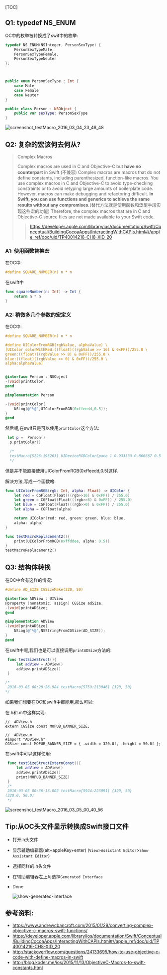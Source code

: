 

[TOC]

## Q1: typedef NS_ENUM

OC中的枚举被转换成了swif中的枚举:



```objective-c
typedef NS_ENUM(NSInteger, PersonSexType) {
    PersonSexTypeMale,
    PersonSexTypeFemale,
    PersonSexTypeNeuter
};
```

```swift


public enum PersonSexType : Int { 
    case Male
    case Female
    case Neuter
}

public class Person : NSObject {
    public var sexType: PersonSexType
}
```

 ![screenshot_testMacro_2016_03_04_23_48_48](./screenshot_testMacro_2016_03_04_23_48_48.png)





## Q2: 复杂的宏该何去何从?



> Complex Macros
>
> Complex macros are used in C and Objective-C but **have no counterpart** in Swift.(不兼容) Complex macros are macros that do not define constants, including parenthesized, function-like macros. You use complex macros in C and Objective-C to avoid type-checking constraints or to avoid retyping large amounts of boilerplate code. However, macros can make debugging and refactoring difficult. **In Swift, you can use functions and generics to achieve the same results without any compromises.**(替代方法就是使用函数和泛型手段实现这些宏的功能) Therefore, the complex macros that are in C and Objective-C source files are not made available to your Swift code.
>
> > https://developer.apple.com/library/ios/documentation/Swift/Conceptual/BuildingCocoaApps/InteractingWithCAPIs.html#//apple_ref/doc/uid/TP40014216-CH8-XID_20



### A1: 使用函数替换宏

在OC中:

```objective-c
#define SQUARE_NUMBER(n) n * n		
```

 在swift中

```swift
func squareNumber(n: Int) -> Int {
    return n * n
}
```



### A2: 稍微多几个参数的宏定义

在OC中:

```objective-c
#define SQUARE_NUMBER(n) n * n

#define UIColorFromRGB(rgbValue, alphaValue) \
[UIColor colorWithRed:((float)((rgbValue >> 16) & 0xFF))/255.0 \
green:((float)((rgbValue >> 8) & 0xFF))/255.0 \
blue:((float)((rgbValue >> 0) & 0xFF))/255.0 \
alpha:alphaValue]


@interface Person : NSObject
-(void)printColor;
@end

@implementation Person

-(void)printColor{
    NSLog(@"%@",UIColorFromRGB(0xffeedd,0.5));
}
@end	
```

然后呢,在swif只是可以使用`printColor`这个方法:

```swift
 let p =  Person()
  p.printColor()

  /*
  testMacro[5226:193263] UIDeviceRGBColorSpace 1 0.933333 0.866667 0.5
  */
```

但是并不能直接使用UIColorFromRGB(0xffeedd,0.5)这样.



解决方法,写成一个函数咯:



```swift
func UIColorFromRGB(rgb: Int, alpha: Float) -> UIColor {
    let red = CGFloat(Float(((rgb>>16) & 0xFF)) / 255.0)
    let green = CGFloat(Float(((rgb>>8) & 0xFF)) / 255.0)
    let blue = CGFloat(Float(((rgb>>0) & 0xFF)) / 255.0)
    let alpha = CGFloat(alpha)

    return UIColor(red: red, green: green, blue: blue, 
    alpha: alpha)
}

func testMacroReplacement2(){
    print(UIColorFromRGB(0xffddee, alpha: 0.5))
}
testMacroReplacement2()	
```



## Q3: 结构体转换

在OC中会有这样的情况:

```objective-c
#define AD_SIZE CGSizeMake(320, 50)

@interface ADView : UIView
@property (nonatomic, assign) CGSize adSize;
-(void)printADSize;
@end

@implementation ADView
-(void)printADSize{
    NSLog(@"%@",NSStringFromCGSize(AD_SIZE));
}
@end	
```

在swift中呢,我们也是可以直接调用`printADSize`方法的:

```swift
 func testSizeStruct(){
     let adView = ADView()
     adView.printADSize()
 }

/*
 2016-03-05 00:28:26.984 testMacro[5759:213046] {320, 50}
*/
```

如果我们想要在OC和swift中都能用,那么可以:

在.h和.m中这样实现:

```
//  ADView.h
extern CGSize const MOPUB_BANNER_SIZE;

//  ADView.m
#import "ADView.h"
CGSize const MOPUB_BANNER_SIZE = { .width = 320.0f, .height = 50.0f };
```

在swift中可以这样使用:

```swift
 func testSizeStructExternConst(){
     let adView = ADView()
     adView.printADSize()
     print(MOPUB_BANNER_SIZE)
 }
 /*
 2016-03-05 00:36:13.002 testMacro[5924:223091] {320, 50}
(320.0, 50.0)
 */
```



![screenshot_testMacro_2016_03_05_00_40_56](./screenshot_testMacro_2016_03_05_00_40_56.png)



## Tip:从OC头文件显示转换成Swift接口文件

- 打开.h头文件
- 显示辅助编辑器(alt+appleKey+enter) (`View`>`Assistant Editor`>`Show Assistant Editor`)
- 选择同样的.h头文件
- 在辅助编辑器左上角选择`Generated Interface`
- Done

  ![show-generated-interface](./show-generated-interface.png)

## 参考资料:

- https://www.andrewcbancroft.com/2015/01/29/converting-complex-objective-c-macros-swift-functions/
- https://developer.apple.com/library/ios/documentation/Swift/Conceptual/BuildingCocoaApps/InteractingWithCAPIs.html#//apple_ref/doc/uid/TP40014216-CH8-XID_20
- http://stackoverflow.com/questions/24133695/how-to-use-objective-c-code-with-define-macros-in-swift
- http://blog.koder.me/ios/2015/11/13/ObjectiveC-Macros-to-swift-constants.html

